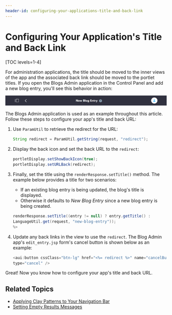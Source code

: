 ```yaml
---
header-id: configuring-your-applications-title-and-back-link
---
```


# Configuring Your Application's Title and Back Link

[TOC levels=1-4]

For administration applications, the title should be moved to the inner views of 
the app and the associated back link should be moved to the portlet titles. If 
you open the Blogs Admin application in the Control Panel and add a new blog 
entry, you'll see this behavior in action:

![Figure 1: Adding a new blog entry displays the portlet title at the top, along with a back link.](../../../images/new-blog-entry-title.png)

The Blogs Admin application is used as an example throughout this article. 
Follow these steps to configure your app's title and back URL:

1.  Use `ParamUtil` to retrieve the redirect for the URL:

    ```java
    String redirect = ParamUtil.getString(request, "redirect");
    ```

2.  Display the back icon and set the back URL to the `redirect`:

    ```java
    portletDisplay.setShowBackIcon(true);
    portletDisplay.setURLBack(redirect);
    ```

3.  Finally, set the title using the `renderResponse.setTitle()` method. The 
    example below provides a title for two scenarios: 

    - If an existing blog entry is being updated, the blog's title is displayed.
    - Otherwise it defaults to *New Blog Entry* since a new blog entry is being 
      created. 

    ```java
    renderResponse.setTitle((entry != null) ? entry.getTitle() : 
    LanguageUtil.get(request, "new-blog-entry"));
    %>
    ```

4.  Update any back links in the view to use the `redirect`. The Blog Admin 
    app's `edit_entry.jsp` form's cancel button is shown below as an example:

    ```java
    <aui:button cssClass="btn-lg" href="<%= redirect %>" name="cancelButton" 
    type="cancel" />
    ```

Great! Now you know how to configure your app's title and back URL. 

## Related Topics

- [Applying Clay Patterns to Your Navigation Bar](/docs/7-2/frameworks/-/knowledge_base/f/applying-clay-patterns-to-navigation)
- [Setting Empty Results Messages](/docs/7-2/frameworks/-/knowledge_base/f/setting-empty-results-messages)
